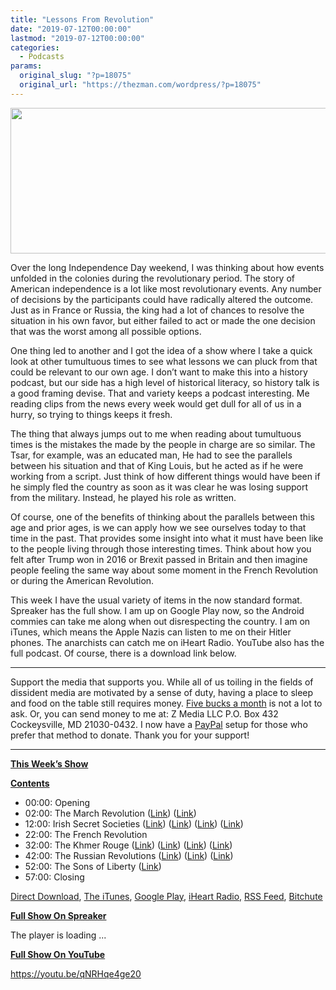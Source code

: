 ```yaml
---
title: "Lessons From Revolution"
date: "2019-07-12T00:00:00"
lastmod: "2019-07-12T00:00:00"
categories:
  - Podcasts
params:
  original_slug: "?p=18075"
  original_url: "https://thezman.com/wordpress/?p=18075"
---
```


[<img
src="http://thezman.com/wordpress/wp-content/uploads/2018/01/Power-Hour.png"
decoding="async" width="600" height="233" />](http://thezman.com/wordpress/wp-content/uploads/2018/01/Power-Hour.png)

Over the long Independence Day weekend, I was thinking about how events
unfolded in the colonies during the revolutionary period. The story of
American independence is a lot like most revolutionary events. Any
number of decisions by the participants could have radically altered the
outcome. Just as in France or Russia, the king had a lot of chances to
resolve the situation in his own favor, but either failed to act or made
the one decision that was the worst among all possible options.

One thing led to another and I got the idea of a show where I take a
quick look at other tumultuous times to see what lessons we can pluck
from that could be relevant to our own age. I don’t want to make this
into a history podcast, but our side has a high level of historical
literacy, so history talk is a good framing devise. That and variety
keeps a podcast interesting. Me reading clips from the news every week
would get dull for all of us in a hurry, so trying to things keeps it
fresh.

The thing that always jumps out to me when reading about tumultuous
times is the mistakes the made by the people in charge are so similar.
The Tsar, for example, was an educated man, He had to see the parallels
between his situation and that of King Louis, but he acted as if he were
working from a script. Just think of how different things would have
been if he simply fled the country as soon as it was clear he was losing
support from the military. Instead, he played his role as written.

Of course, one of the benefits of thinking about the parallels between
this age and prior ages, is we can apply how we see ourselves today to
that time in the past. That provides some insight into what it must have
been like to the people living through those interesting times. Think
about how you felt after Trump won in 2016 or Brexit passed in Britain
and then imagine people feeling the same way about some moment in the
French Revolution or during the American Revolution.

This week I have the usual variety of items in the now standard format.
Spreaker has the full show. I am up on Google Play now, so the Android
commies can take me along when out disrespecting the country. I am on
iTunes, which means the Apple Nazis can listen to me on their Hitler
phones. The anarchists can catch me on iHeart Radio. YouTube also has
the full podcast. Of course, there is a download link below.

------------------------------------------------------------------------

Support the media that supports you. While all of us toiling in the
fields of dissident media are motivated by a sense of duty, having a
place to sleep and food on the table still requires money.
<a href="https://www.subscribestar.com/the-z-blog"
rel="noopener noreferrer" target="_blank">Five bucks a month</a> is not
a lot to ask. Or, you can send money to me at: Z Media LLC P.O. Box 432
Cockeysville, MD 21030-0432. I now have a <a
href="https://www.paypal.com/cgi-bin/webscr?cmd=_s-xclick&amp;hosted_button_id=UDAS2Q8JYA6CN&amp;source=url"
rel="noopener noreferrer" target="_blank">PayPal</a> setup for those who
prefer that method to donate. Thank you for your support!

------------------------------------------------------------------------

**<u>This Week’s Show</u>**

**<u>Contents</u>**

-   00:00: Opening
-   02:00: The March Revolution
    ([Link](https://en.wikipedia.org/wiki/German_revolutions_of_1848%E2%80%9349))
    ([Link](https://en.wikipedia.org/wiki/Palatine_uprising))
-   12:00: Irish Secret Societies
    (<a href="https://en.wikipedia.org/wiki/Whiteboys"
    rel="noopener noreferrer" target="_blank">Link</a>)
    (<a href="https://en.wikipedia.org/wiki/Ribbonism"
    rel="noopener noreferrer" target="_blank">Link</a>) (<a
    href="http://www.theirishstory.com/2018/05/11/to-get-up-an-anti-fenian-society-in-this-country-ribbonism-and-republicanism-in-ulster-1850-1867/#.XSZDA2GgqM8"
    rel="noopener noreferrer" target="_blank">Link</a>)
    (<a href="https://en.wikipedia.org/wiki/Category:Irish_secret_societies"
    rel="noopener noreferrer" target="_blank">Link</a>)
-   22:00: The French Revolution
-   32:00: The Khmer Rouge
    (<a href="https://en.wikipedia.org/wiki/Kang_Kek_Iew"
    rel="noopener noreferrer" target="_blank">Link</a>) (<a
    href="https://www.culturalsurvival.org/publications/cultural-survival-quarterly/roots-genocide-new-evidence-us-bombardment-cambodia"
    rel="noopener noreferrer" target="_blank">Link</a>)
    (<a href="http://www.historyplace.com/worldhistory/genocide/pol-pot.htm"
    rel="noopener noreferrer" target="_blank">Link</a>)
    (<a href="https://en.wikipedia.org/wiki/Cambodian_genocide"
    rel="noopener noreferrer" target="_blank">Link</a>)
-   42:00: The Russian Revolutions (<a
    href="https://socialistworker.co.uk/art/44150/How+troops+refused+orders+and+joined+the+Russian+Revolution"
    rel="noopener noreferrer" target="_blank">Link</a>)
    (<a href="https://www.history.com/topics/russia/russian-revolution"
    rel="noopener noreferrer" target="_blank">Link</a>)
    (<a href="https://en.wikipedia.org/wiki/1905_Russian_Revolution"
    rel="noopener noreferrer" target="_blank">Link</a>)
-   52:00: The Sons of Liberty
    (<a href="https://www.history.com/tag/sons-of-liberty"
    rel="noopener noreferrer" target="_blank">Link</a>)
-   57:00: Closing

<a href="https://api.spreaker.com/v2/episodes/18527907/download.mp3"
rel="noopener noreferrer" target="_blank">Direct Download</a>, <a
href="https://itunes.apple.com/us/podcast/the-z-blog-power-hour/id1262799640?mt=2"
rel="noopener noreferrer" target="_blank">The iTunes</a>, <a
href="https://podcasts.google.com/?feed=aHR0cHM6Ly93d3cuc3ByZWFrZXIuY29tL3Nob3cvMjU4OTY1Ny9lcGlzb2Rlcy9mZWVk"
rel="noopener noreferrer" target="_blank">Google Play</a>, <a href="https://www.iheart.com/podcast/the-z-blog-power-hour-29246491/"
rel="noopener noreferrer" target="_blank">iHeart Radio,</a>
<a href="https://www.spreaker.com/show/2589657/episodes/feed"
rel="noopener noreferrer" target="_blank">RSS Feed</a>,
<a href="https://www.bitchute.com/channel/OfDOhe43n3QL/"
rel="noopener noreferrer" target="_blank">Bitchute</a>

**<u>Full Show On Spreaker</u>**

The player is loading ...

<span class="widget_spinner dark"></span>

**<u>Full Show On YouTube</u>**

https://youtu.be/qNRHqe4ge20
